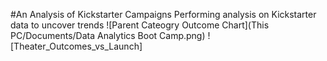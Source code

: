 #An Analysis of Kickstarter Campaigns
Performing analysis on Kickstarter data to uncover trends 
![Parent Cateogry Outcome Chart](This PC/Documents/Data Analytics Boot Camp.png)
![Theater_Outcomes_vs_Launch]

